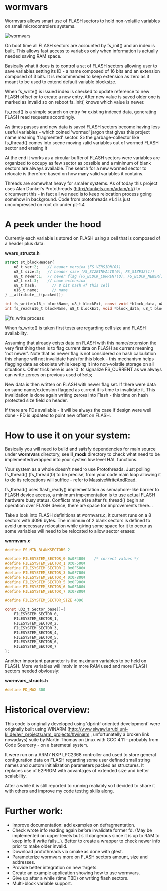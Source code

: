 # wormvars

  Wormvars allows smart use of FLASH sectors to hold non-volatile variables on small microcontrolers systems.

  ![wormvars](uml/wormvars.png)

  On boot time all FLASH sectors are accounted by fs_init() and an index is built. This allows fast access to variables only when information is actually needed saving RAM space.

  Basically what it does is to control a set of FLASH sectors allowing user to save variables setting its ID - a name composed of 16 bits and an extension composed of 3 bits. It is recommended to keep extension as zero as it meant to be used to extend default variable blocksize.
  
  When fs_write() is issued index is checked to update reference to new FLASH offset or to create a new entry. After new value is saved older one is marked as invalid so on reboot fs_init() knows which value is newer.
  
  fs_read() is a simple search on entry for existing indexed data, generating FLASH read requests accordingly.

  As times passes and new data is saved FLASH sectors become having less useful variables - which coined 'wormed' jargon that gives this project name meaning 'fragmented' sector. So the garbage-collector like fs_thread() comes into scene moving valid variables out of wormed FLASH sector and erasing it
  
  At the end it works as a circular buffer of FLASH sectors were variables are organized to occupy as few sector as possible and a minimum of blank sectors are always available. The search for a new wormed sector to relocate is therefore based on how many valid variables it contains.
  
  Threads are somewhat heavy for smaller systems. As of today this project uses Alan Dunkel's Protothreads (http://dunkels.com/adam/pt/) to circumvent this - in fact all we need is to keep relocation process going somehow in background. Code from protothreads v1.4 is just uncompressed on root dir under pt-1.4.
  
# A peek under the hood

  Currently each variable is stored on FLASH using a cell that is composed of a header plus data:

**wvars_structs.h**
  ``` c
  struct st_blockHeader{
      u8_t ver:2;    // header version (FS_VERSION(0))
      u8_t size:2;   // header size (FS_SIZEINVALID(0), FS_SIZE32(1))
      u8_t newer:1;  // newer flag (FS_BLOCK_CURRENT(0), FS_BLOCK_NEWER(1))
      u8_t ext:3;    // name extension
      u8_t hash;       // 8 bit hash of this cell
      u16_t name;      // name
  } __attribute__((packed));

  int fs_write(u16_t blockName, u8_t blockExt, const void *block_data, u8_t block_len);
  int fs_read(u16_t blockName, u8_t blockExt, void *block_data, u8_t block_len);
  ```
  
  ![fs_write process](uml/fs_write.png)

  When fs_write() is taken first tests are regarding cell size and FLASH availability.
  
  Assuming that already exists data on FLASH with this name/extension the very first thing then is to flag current data on FLASH as current meaning 'not newer'. Note that as newer flag is not considered on hash calculation this change will not invalidate hash for this block - this mechanism helps flagging data as obsolete while keeping it into non-volatile storage on all situations. Other trick here is use '0' to signalize FS_CURRENT as we always can write zeroes on previous used offsets;

  New data is then written on FLASH with newer flag set. If there were data on same name/extension flagged as current it is time to invalidate it. This invalidation is done again writing zeroes into Flash - this time on hash protected size field on header.

  If there are FDs available - it will be always the case if design were well done - FD is updated to point new offset on FLASH.
  

# How to use it on your system:

  Basically you will need to build and satisfy dependencies for main source under **wormvars** directory, see **ll_mock** directory to check what need to be implemented/wrapped into your system low level HAL functions.

  Your system as a whole doesn't need to use Protothreads. Just polling fs_thread() (fs_thread(0) to be precise) from your code main loop allowing it to do its relocations will suffice - refer to [MassiveWriteAndRead](https://github.com/joaomanojr/wormvars/blob/47dd4de3829362845266138f832232ac3b11cd98/test/WormvarsTest.cc#L97).
  
  fs_thread() uses flash_ready() implementation as semaphore-like barrier to FLASH device access, a minimum implementation is to use actual FLASH hardware busy status. Conflicts may arise after fs_thread() begin an operation over FLASH device, there are space for improvements there...

  Take a look into FLASH definitions at wormvars.c, it current runs on a 8 sectors with 4096 bytes. The minimum of 2 blank sectors is defined to avoid unnecessary relocation while giving some space for it to occur as some variables will need to be relocated to allow sector erases:

  **wormvars.c**
  ``` c
  #define FS_MIN_BLANKSECTORS 2

  #define FILESYSTEM_SECTOR_0 0x0F4000    /* correct values */
  #define FILESYSTEM_SECTOR_1 0x0F5000
  #define FILESYSTEM_SECTOR_2 0x0F6000
  #define FILESYSTEM_SECTOR_3 0x0F7000
  #define FILESYSTEM_SECTOR_4 0x0F8000
  #define FILESYSTEM_SECTOR_5 0x0F9000
  #define FILESYSTEM_SECTOR_6 0x0FA000
  #define FILESYSTEM_SECTOR_7 0x0FB000

  #define FILESYSTEM_SECTOR_SIZE 4096

  const u32_t Sector_base[]={
      FILESYSTEM_SECTOR_0,
      FILESYSTEM_SECTOR_1,
      FILESYSTEM_SECTOR_2,
      FILESYSTEM_SECTOR_3,
      FILESYSTEM_SECTOR_4,
      FILESYSTEM_SECTOR_5,
      FILESYSTEM_SECTOR_6,
      FILESYSTEM_SECTOR_7
  };
  ```

  Another important parameter is the maximum variables to be held on FLASH. More variables will imply in more RAM used and more FLASH sectors needed obviously:

  **wormvars_structs.h**
  ``` c
  #define FD_MAX 300
  ```


# Historical overview:

 This code is originally developed using 'dprintf oriented development' were originally built using WINARM (http://www.siwawi.arubi.uni-kl.de/avr_projects/arm_projects/#winarm , unfortunatelly a broken link nowadays) suite by Martin Thomas on Linux with GCC 4.11 - probably from Code Sourcery - on a baremetal system. 

 It were run on a ARM7 NXP LPC2368 controller and used to store general configuration data on FLASH regarding some user defined small string names and custom initialization parameters packed as structures. It replaces use of E2PROM with advantages of extended size and better scalability.

 After a while it is still reported to running realiably so I decided to share it with others and improve my code testing skills along.

# Further work:

- Improve documentation: add examples on defragmentation.
- Check wrote info reading again before invalidate former fd. (May be implemented on upper levels but still
  dangerous since it is up to RAM to keep info if write fails...). Better to create a wrapper to check newer info prior
  to make older invalid.
- Download protothreads via cmake as done with gtest.
- Parameterize wormvars more on FLASH sectors amount, size and addresses.
- Provide better integration on new targets.
- Create an example application showing how to use wormvars.
- Give up after a while (time TBD) on writing flash sectors.
- Multi-block variable support.
